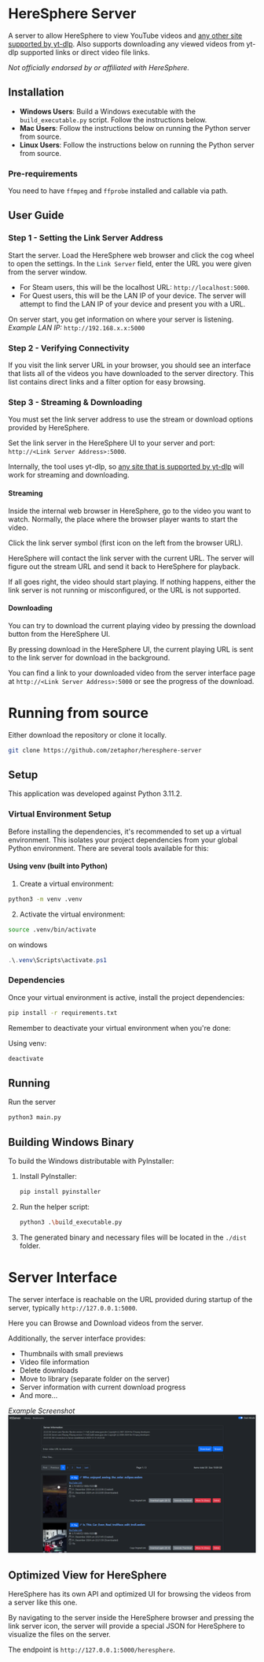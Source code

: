 # HereSphere Server

A server to allow HereSphere to view YouTube videos and [any other site supported by yt-dlp](https://github.com/yt-dlp/yt-dlp/blob/master/supportedsites.md). Also supports downloading any viewed videos from yt-dlp supported links or direct video file links.

_Not officially endorsed by or affiliated with HereSphere._

## Installation

- **Windows Users**: Build a Windows executable with the `build_executable.py` script. Follow the instructions below.
- **Mac Users**: Follow the instructions below on running the Python server from source.
- **Linux Users**: Follow the instructions below on running the Python server from source.

### Pre-requirements

You need to have `ffmpeg` and `ffprobe` installed and callable via path.

## User Guide

### Step 1 - Setting the Link Server Address

Start the server. Load the HereSphere web browser and click the cog wheel to open the settings. In the `Link Server` field, enter the URL you were given from the server window.

- For Steam users, this will be the localhost URL: `http://localhost:5000`.
- For Quest users, this will be the LAN IP of your device. The server will attempt to find the LAN IP of your device and present you with a URL.

On server start, you get information on where your server is listening.
_Example LAN IP:_ `http://192.168.x.x:5000`

### Step 2 - Verifying Connectivity

If you visit the link server URL in your browser, you should see an interface that lists all of the videos you have downloaded to the server directory. This list contains direct links and a filter option for easy browsing.

### Step 3 - Streaming & Downloading

You must set the link server address to use the stream or download options provided by HereSphere.

Set the link server in the HereSphere UI to your server and port: `http://<Link Server Address>:5000`.

Internally, the tool uses yt-dlp, so [any site that is supported by yt-dlp](https://github.com/yt-dlp/yt-dlp/blob/master/supportedsites.md) will work for streaming and downloading.

#### Streaming

Inside the internal web browser in HereSphere, go to the video you want to watch. Normally, the place where the browser player wants to start the video.

Click the link server symbol (first icon on the left from the browser URL).

HereSphere will contact the link server with the current URL. The server will figure out the stream URL and send it back to HereSphere for playback.

If all goes right, the video should start playing. If nothing happens, either the link server is not running or misconfigured, or the URL is not supported.

#### Downloading

You can try to download the current playing video by pressing the download button from the HereSphere UI.

By pressing download in the HereSphere UI, the current playing URL is sent to the link server for download in the background.

You can find a link to your downloaded video from the server interface page at `http://<Link Server Address>:5000` or see the progress of the download.


# Running from source

Either download the repository or clone it locally.


```bash
git clone https://github.com/zetaphor/heresphere-server
```

## Setup

This application was developed against Python 3.11.2.

### Virtual Environment Setup

Before installing the dependencies, it's recommended to set up a virtual environment. This isolates your project dependencies from your global Python environment. There are several tools available for this:

#### Using venv (built into Python)

1. Create a virtual environment:

```bash
python3 -m venv .venv
```

2. Activate the virtual environment:

```bash
source .venv/bin/activate
```
on windows
```powershell
.\.venv\Scripts\activate.ps1
```

### Dependencies

Once your virtual environment is active, install the project dependencies:
```bash
pip install -r requirements.txt
```

Remember to deactivate your virtual environment when you're done:

Using venv:
```bash
deactivate
```

## Running

Run the server
```bash
python3 main.py
```


## Building Windows Binary

To build the Windows distributable with PyInstaller:

1. Install PyInstaller:

    ```bash
    pip install pyinstaller
    ```

2. Run the helper script:

    ```bash
    python3 .\build_executable.py
    ```

3. The generated binary and necessary files will be located in the `./dist` folder.


# Server Interface

The server interface is reachable on the URL provided during startup of the server, typically `http://127.0.0.1:5000`.

Here you can Browse and Download videos from the server.

Additionally, the server interface provides:
* Thumbnails with small previews
* Video file information
* Delete downloads
* Move to library (separate folder on the server)
* Server information with current download progress
* And more...

_Example Screenshot_
![img_1.png](img_1.png)

## Optimized View for HereSphere

HereSphere has its own API and optimized UI for browsing the videos from a server like this one.

By navigating to the server inside the HereSphere browser and pressing the link server icon, the server will provide a special JSON for HereSphere to visualize the files on the server.

The endpoint is `http://127.0.0.1:5000/heresphere`.